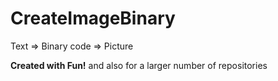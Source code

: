 # CreateImageBinary
Text => Binary code => Picture 


**Created with Fun!**
and also for a larger number of repositories